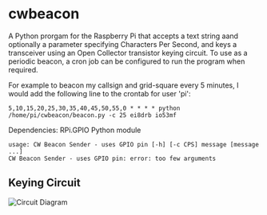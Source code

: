 # cwbeacon

A Python prorgam for the Raspberry Pi that accepts a text string aand optionally a parameter specifying Characters Per Second, and keys a transceiver using an Open Collector transistor keying circuit.
To use as a periodic beacon, a cron job can be configured to run the program when required.

For example to beacon my callsign and grid-square every 5 minutes, I would add the following line to the crontab for user 'pi':

```
5,10,15,20,25,30,35,40,45,50,55,0 * * * * python /home/pi/cwbeacon/beacon.py -c 25 ei8drb io53mf
```

Dependencies: RPi.GPIO Python module

```
usage: CW Beacon Sender - uses GPIO pin [-h] [-c CPS] message [message ...]
CW Beacon Sender - uses GPIO pin: error: too few arguments
```

## Keying Circuit

![Circuit Diagram]("https://dl.dropboxusercontent.com/u/32770/2016-08-09%2014.04.42.jpg")

